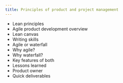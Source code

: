 ```yaml
---
title: Principles of product and project management
---
```

- Lean principles
- Agile product development overview
- Lean canvas
- Writing skills
- Agile or waterfall
- Why agile?
- Why waterfall?
- Key features of both
- Lessons learned
- Product owner
- Quick deliverables
